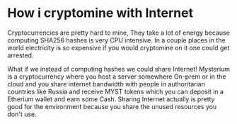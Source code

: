 # How i cryptomine with Internet

Cryptocurrencies are pretty hard to mine, They take a lot of energy because computing SHA256 hashes is very CPU intensive. In a couple places in the world electricity is so expensive if you would cryptomine on it one could get arrested. 

What if we instead of computing hashes we could share Internet! Mysterium is a cryptocurrency where you host a server somewhere On-prem or in the cloud and you share internet bandwidth with people in authoritarian countries like Russia and receive MYST tokens which you can deposit in a Etherium wallet and earn some Cash.
Sharing Internet actually is pretty good for the environment because you share the unused resources you don't use.  